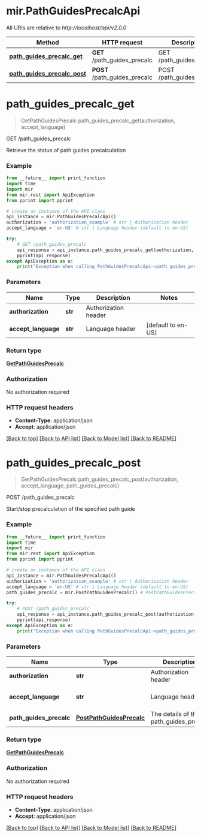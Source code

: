 # mir.PathGuidesPrecalcApi

All URIs are relative to *http://localhost/api/v2.0.0*

Method | HTTP request | Description
------------- | ------------- | -------------
[**path_guides_precalc_get**](PathGuidesPrecalcApi.md#path_guides_precalc_get) | **GET** /path_guides_precalc | GET /path_guides_precalc
[**path_guides_precalc_post**](PathGuidesPrecalcApi.md#path_guides_precalc_post) | **POST** /path_guides_precalc | POST /path_guides_precalc


# **path_guides_precalc_get**
> GetPathGuidesPrecalc path_guides_precalc_get(authorization, accept_language)

GET /path_guides_precalc

Retrieve the status of path guides precalculation

### Example
```python
from __future__ import print_function
import time
import mir
from mir.rest import ApiException
from pprint import pprint

# create an instance of the API class
api_instance = mir.PathGuidesPrecalcApi()
authorization = 'authorization_example' # str | Authorization header
accept_language = 'en-US' # str | Language header (default to en-US)

try:
    # GET /path_guides_precalc
    api_response = api_instance.path_guides_precalc_get(authorization, accept_language)
    pprint(api_response)
except ApiException as e:
    print("Exception when calling PathGuidesPrecalcApi->path_guides_precalc_get: %s\n" % e)
```

### Parameters

Name | Type | Description  | Notes
------------- | ------------- | ------------- | -------------
 **authorization** | **str**| Authorization header | 
 **accept_language** | **str**| Language header | [default to en-US]

### Return type

[**GetPathGuidesPrecalc**](GetPathGuidesPrecalc.md)

### Authorization

No authorization required

### HTTP request headers

 - **Content-Type**: application/json
 - **Accept**: application/json

[[Back to top]](#) [[Back to API list]](../README.md#documentation-for-api-endpoints) [[Back to Model list]](../README.md#documentation-for-models) [[Back to README]](../README.md)

# **path_guides_precalc_post**
> GetPathGuidesPrecalc path_guides_precalc_post(authorization, accept_language, path_guides_precalc)

POST /path_guides_precalc

Start/stop precalculation of the specified path guide

### Example
```python
from __future__ import print_function
import time
import mir
from mir.rest import ApiException
from pprint import pprint

# create an instance of the API class
api_instance = mir.PathGuidesPrecalcApi()
authorization = 'authorization_example' # str | Authorization header
accept_language = 'en-US' # str | Language header (default to en-US)
path_guides_precalc = mir.PostPathGuidesPrecalc() # PostPathGuidesPrecalc | The details of the path_guides_precalc

try:
    # POST /path_guides_precalc
    api_response = api_instance.path_guides_precalc_post(authorization, accept_language, path_guides_precalc)
    pprint(api_response)
except ApiException as e:
    print("Exception when calling PathGuidesPrecalcApi->path_guides_precalc_post: %s\n" % e)
```

### Parameters

Name | Type | Description  | Notes
------------- | ------------- | ------------- | -------------
 **authorization** | **str**| Authorization header | 
 **accept_language** | **str**| Language header | [default to en-US]
 **path_guides_precalc** | [**PostPathGuidesPrecalc**](PostPathGuidesPrecalc.md)| The details of the path_guides_precalc | 

### Return type

[**GetPathGuidesPrecalc**](GetPathGuidesPrecalc.md)

### Authorization

No authorization required

### HTTP request headers

 - **Content-Type**: application/json
 - **Accept**: application/json

[[Back to top]](#) [[Back to API list]](../README.md#documentation-for-api-endpoints) [[Back to Model list]](../README.md#documentation-for-models) [[Back to README]](../README.md)

